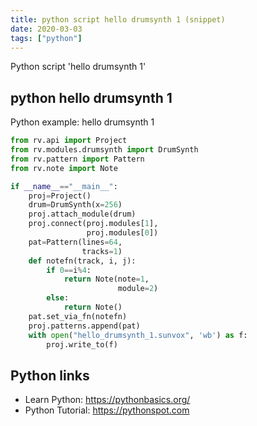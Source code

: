 ```yaml
---
title: python script hello drumsynth 1 (snippet)
date: 2020-03-03
tags: ["python"]
---
```

Python script 'hello drumsynth 1'


## python hello drumsynth 1

Python example: hello drumsynth 1

```python
from rv.api import Project
from rv.modules.drumsynth import DrumSynth
from rv.pattern import Pattern
from rv.note import Note

if __name__=="__main__":
    proj=Project()
    drum=DrumSynth(x=256)
    proj.attach_module(drum)
    proj.connect(proj.modules[1],
                 proj.modules[0])
    pat=Pattern(lines=64,
                tracks=1)
    def notefn(track, i, j):
        if 0==i%4:
            return Note(note=1,
                        module=2)
        else:
            return Note()
    pat.set_via_fn(notefn)
    proj.patterns.append(pat)
    with open("hello_drumsynth_1.sunvox", 'wb') as f:
        proj.write_to(f)


```

## Python links

- Learn Python: https://pythonbasics.org/
- Python Tutorial: https://pythonspot.com
